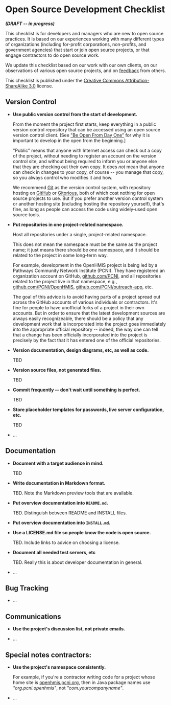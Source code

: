 Open Source Development Checklist
=================================

**_(DRAFT -- in progress)_**

This checklist is for developers and managers who are new to open
source practices.  It is based on our experiences working with many
different types of organizations (including for-profit corporations,
non-profits, and government agencies) that start or join open source
projects, or that engage contractors to do open source work.

We update this checklist based on our work with our own clients, on
our observations of various open source projects, and on
[feedback](https://github.com/OpenTechStrategies/checklist/issues) from others.

This checklist is published under the [Creative Commons Attribution-ShareAlike 3.0](https://creativecommons.org/licenses/by-sa/3.0/) license.

Version Control
---------------

* <a id="use-public-vc">**Use public version control from the start of development.**</a>

  From the moment the project first starts, keep everything in a
  public version control repository that can be accessed using an open
  source version control client.  (See ["Be Open From Day
  One"](http://opentechstrategies.com/resources#be-open-from-day-one)
  for why it is important to develop in the open from the beginning.]

  "Public" means that anyone with Internet access can check out a
  copy of the project, without needing to register an account on the
  version control site, and without being required to inform you or
  anyone else that they are checking out their own copy.  It does
  _not_ mean that anyone can check in changes to your copy, of course
  -- you manage that copy, so you always control who modifies it and
  how.

  We recommend [Git](http://git-scm.com/) as the version control
  system, with repository hosting on [GitHub](https://github.com/) or
  [Gitorious](https://gitorious.org/), both of which cost nothing for
  open source projects to use.  But if you prefer another version
  control system or another hosting site (including hosting the
  repository yourself), that's fine, as long as people can access the
  code using widely-used open source tools.

* <a id="vc-namespace">**Put repositories in one project-related namespace.**</a>

  Host all repositories under a single, project-related namespace.

  This does not mean the namespace must be the same as the project
  name; it just means there should be _one_ namespace, and it should
  be related to the project in some long-term way.

  For example, development in the OpenHMIS project is being led by a
  Pathways Community Network Institute (PCNI).  They have registered
  an organization account on GitHub,
  [github.com/PCNI](https://github.com/PCNI/), and all repositories
  related to the project live in that namespace, e.g.,
  [github.com/PCNI/OpenHMIS](https://github.com/PCNI/OpenHMIS),
  [github.com/PCNI/outreach-app](https://github.com/PCNI/outreach-app),
  etc.

  The goal of this advice is to avoid having parts of a project spread
  out across the GitHub accounts of various individuals or
  contractors.  It's fine for people to have unofficial forks of a
  project in their own accounts.  But in order to ensure that the
  latest development sources are always easily recognizeable, there
  should be a policy that any development work that is incorporated
  into the project goes immediately into the appropriate official
  repository -- indeed, the way one can tell that a change has been
  officially incorporated into the project is precisely by the fact
  that it has entered one of the official repositories.

* <a id="vc-docs-etc" >**Version documentation, design diagrams, etc, as well as code.**</a>

  TBD

* <a id="vc-sources-only" >**Version source files, not generated files.**</a>

  TBD

* <a id="commit-often" >**Commit frequently -- don't wait until something is perfect.**</a>

  TBD

* <a id="placeholders-for-sensitive-data" >**Store placeholder templates for passwords, live server configuration, etc.**</a>

  TBD

* ...

Documentation
-------------

* <a id="doc-audience" >**Document with a target audience in mind.**</a>

  TBD

* <a id="doc-format" >**Write documentation in Markdown format.**</a>

  TBD.  Note the Markdown preview tools that are available.

* <a id="overview-in-readme" >**Put overview documentation into `README.md`.**</a>

  TBD.  Distinguish between README and INSTALL files.

* <a id="separate-install-doc" >**Put overview documentation into `INSTALL.md`.**</a>

* <a id="publish-license" >**Use a LICENSE.md file so people know the code is open source.**</a>

  TBD.  Include links to advice on choosing a license.

* <a id="dev-docs" >**Document all needed test servers, etc**</a>

  TBD.  Really this is about developer documentation in general.

* ...

Bug Tracking
------------

* ...

Communications
--------------

* <a id="use-project-forums" >**Use the project's discussion list, not private emails.**</a>

* ...

Special notes contractors:
--------------------------

* <a id="use-right-namespace" >**Use the project's namespace consistently.**</a>

   For example, if you're a contractor writing code for a project
   whose home site is [openhmis.pcni.org](http://openhmis.pcni.org/),
   then in Java package names use _"org.pcni.openhmis"_, not
   _"com.yourcompanyname"_.

* ...
